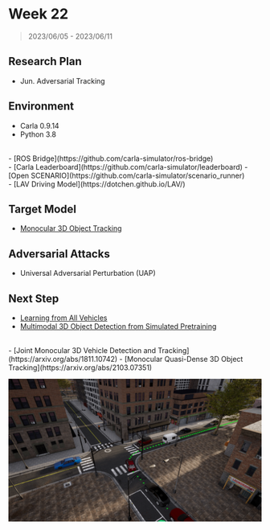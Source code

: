 # Week 22

> 2023/06/05 - 2023/06/11

## Research Plan

- Jun. Adversarial Tracking  

## Environment

- Carla 0.9.14  
- Python 3.8  
<br />
- [ROS Bridge](https://github.com/carla-simulator/ros-bridge)  
<br />
- [Carla Leaderboard](https://github.com/carla-simulator/leaderboard)  
- [Open SCENARIO](https://github.com/carla-simulator/scenario_runner)  
<br />
- [LAV Driving Model](https://dotchen.github.io/LAV/)  

## Target Model

- [Monocular 3D Object Tracking](https://github.com/SysCV/qd-3dt)

## Adversarial Attacks

- Universal Adversarial Perturbation (UAP)

## Next Step

- [Learning from All Vehicles](https://arxiv.org/abs/2203.11934)  
- [Multimodal 3D Object Detection from Simulated Pretraining](https://arxiv.org/abs/1905.07754)  
<br />
- [Joint Monocular 3D Vehicle Detection and Tracking](https://arxiv.org/abs/1811.10742)  
- [Monocular Quasi-Dense 3D Object Tracking](https://arxiv.org/abs/2103.07351)  

<br />

![](imgs/carla.png)
